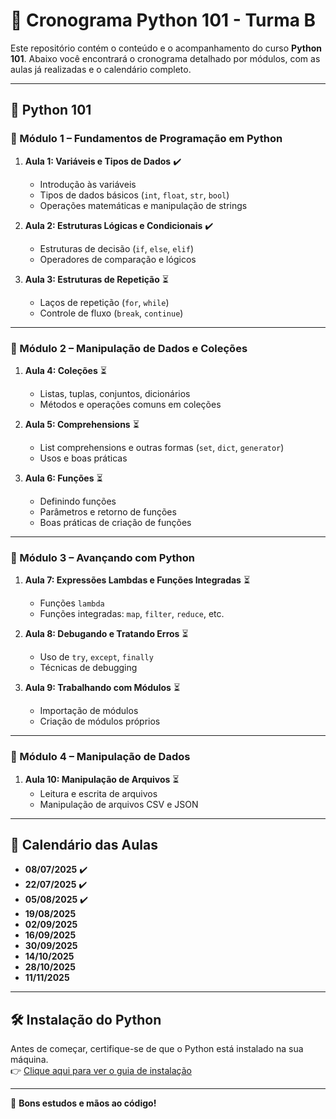 # 📘 Cronograma Python 101 - Turma B

Este repositório contém o conteúdo e o acompanhamento do curso **Python 101**. Abaixo você encontrará o cronograma detalhado por módulos, com as aulas já realizadas e o calendário completo.

---

## 🐍 Python 101

### 🔹 Módulo 1 – Fundamentos de Programação em Python

1. **Aula 1: Variáveis e Tipos de Dados**   ✔️
   - Introdução às variáveis  
   - Tipos de dados básicos (`int`, `float`, `str`, `bool`)  
   - Operações matemáticas e manipulação de strings  

2. **Aula 2: Estruturas Lógicas e Condicionais**   ✔️
   - Estruturas de decisão (`if`, `else`, `elif`)  
   - Operadores de comparação e lógicos  

3. **Aula 3: Estruturas de Repetição**   ⏳
   - Laços de repetição (`for`, `while`)  
   - Controle de fluxo (`break`, `continue`)  

---

### 🔹 Módulo 2 – Manipulação de Dados e Coleções

1. **Aula 4: Coleções**   ⏳
   - Listas, tuplas, conjuntos, dicionários  
   - Métodos e operações comuns em coleções  

2. **Aula 5: Comprehensions**   ⏳
   - List comprehensions e outras formas (`set`, `dict`, `generator`)  
   - Usos e boas práticas  

3. **Aula 6: Funções** ⏳  
   - Definindo funções  
   - Parâmetros e retorno de funções  
   - Boas práticas de criação de funções  

---

### 🔹 Módulo 3 – Avançando com Python

1. **Aula 7: Expressões Lambdas e Funções Integradas** ⏳  
   - Funções `lambda`  
   - Funções integradas: `map`, `filter`, `reduce`, etc.  

2. **Aula 8: Debugando e Tratando Erros** ⏳  
   - Uso de `try`, `except`, `finally`  
   - Técnicas de debugging  

3. **Aula 9: Trabalhando com Módulos** ⏳  
   - Importação de módulos  
   - Criação de módulos próprios  

---

### 🔹 Módulo 4 – Manipulação de Dados

1. **Aula 10: Manipulação de Arquivos** ⏳  
   - Leitura e escrita de arquivos  
   - Manipulação de arquivos CSV e JSON  

---

## 📅 Calendário das Aulas

- **08/07/2025** ✔️
- **22/07/2025** ✔️
- **05/08/2025** ✔️
- **19/08/2025**
- **02/09/2025**
- **16/09/2025**
- **30/09/2025**
- **14/10/2025**
- **28/10/2025**
- **11/11/2025**

---

## 🛠️ Instalação do Python

Antes de começar, certifique-se de que o Python está instalado na sua máquina.  
👉 [Clique aqui para ver o guia de instalação](https://www.notion.so/Instalando-o-Python-na-sua-Maquina-1f4e6dc6004880ea8c79ec51a7e040f7?pvs=21)

---

🚀 **Bons estudos e mãos ao código!**
